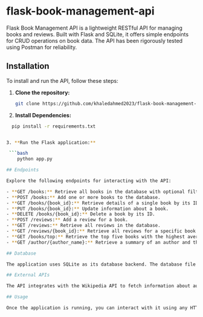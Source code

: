 # flask-book-management-api

Flask Book Management API is a lightweight RESTful API for managing books and reviews. Built with Flask and SQLite, it offers simple endpoints for CRUD operations on book data. The API has been rigorously tested using Postman for reliability.

## Installation

To install and run the API, follow these steps:

1. **Clone the repository:**

   ```bash
   git clone https://github.com/khaledahmed2023/flask-book-management-api.git

2. **Install Dependencies:**

  ```bash
    pip install -r requirements.txt


3. **Run the Flask application:**
  
   ```bash
      python app.py

## Endpoints

Explore the following endpoints for interacting with the API:

- **GET /books:** Retrieve all books in the database with optional filters for title, author, and genre.
- **POST /books:** Add one or more books to the database.
- **GET /books/{book_id}:** Retrieve details of a single book by its ID.
- **PUT /books/{book_id}:** Update information about a book.
- **DELETE /books/{book_id}:** Delete a book by its ID.
- **POST /reviews:** Add a review for a book.
- **GET /reviews:** Retrieve all reviews in the database.
- **GET /reviews/{book_id}:** Retrieve all reviews for a specific book.
- **GET /books/top:** Retrieve the top five books with the highest average ratings.
- **GET /author/{author_name}:** Retrieve a summary of an author and their most famous works using external APIs.

## Database

The application uses SQLite as its database backend. The database file is `books.db`, which stores information about books and reviews.

## External APIs

The API integrates with the Wikipedia API to fetch information about authors and their notable works.

## Usage

Once the application is running, you can interact with it using any HTTP client (e.g., cURL, Postman). Here's an example using cURL:


